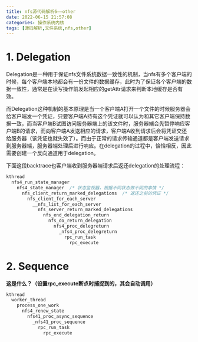 ```yaml
---
title: nfs源代码解析6——other
date: 2022-06-15 21:57:08
categories: 操作系统内核
tags: [源码解析,文件系统,nfs,other]
---
```


# 1. Delegation

Delegation是一种用于保证nfs文件系统数据一致性的机制，当nfs有多个客户端的时候，每个客户端本地都会有一份文件的数据缓存，此时为了保证各个客户端的数据一致性，通常是在读写操作前发起相应的getAttr请求来判断本地缓存是否有效。

而Delegation这种机制的基本原理是当一个客户端A打开一个文件的时候服务器会给客户端发一个凭证，只要客户端A持有这个凭证就可以认为和其它客户端保持数据一致，而当客户端B试图访问服务器端上的该文件时，服务器端会先暂停响应客户端B的请求，而向客户端A发送相应的请求，客户端A收到请求后会将凭证交还给服务器（该凭证也就失效了）。而由于正常的请求传输通道都是客户端发送请求到服务器端，服务器端处理后进行响应。在delegation的过程中，恰恰相反，因此需要创建一个反向通道用于delegation。

下面这段backtrace也客户端收到服务器端请求后返还delegation的处理流程：

```c
kthread
  nfs4_run_state_manager
    nfs4_state_manager  /* 状态监视器，根据不同状态做不同的事情 */
      nfs_client_return_marked_delegations  /* 返还之前的凭证 */
        nfs_client_for_each_server
          __nfs_list_for_each_server
            nfs_server_return_marked_delegations
              nfs_end_delegation_return
                nfs_do_return_delegation
                  nfs4_proc_delegreturn
                    _nfs4_proc_delegreturn
                      rpc_run_task
                        rpc_execute
```

# 2. Sequence

**这是什么？（设置rpc_execute断点时捕捉到的，其会自动调用）**

```c
kthread
  worker_thread
    process_one_work
      nfs4_renew_state
        nfs41_proc_async_sequence
          _nfs41_proc_sequence
            rpc_run_task
              rpc_execute
```

